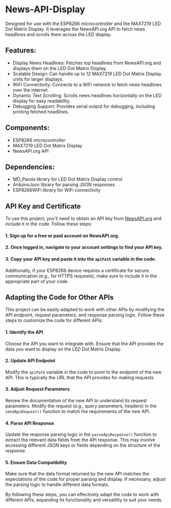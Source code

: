 # News-API-Display
Designed for use with the ESP8266 microcontroller and the MAX7219 LED Dot Matrix Display. It leverages the NewsAPI.org API to fetch news headlines and scrolls them across the LED display.

## Features:
- Display News Headlines: Fetches top headlines from NewsAPI.org and displays them on the LED Dot Matrix Display.
- Scalable Design: Can handle up to 12 MAX7219 LED Dot Matrix Display units for larger displays.
- WiFi Connectivity: Connects to a WiFi network to fetch news headlines over the internet.
- Dynamic Text Scrolling: Scrolls news headlines horizontally on the LED display for easy readability.
- Debugging Support: Provides serial output for debugging, including printing fetched headlines.
  
## Components:
- ESP8266 microcontroller
- MAX7219 LED Dot Matrix Display
- NewsAPI.org API
  
## Dependencies:
- MD_Parola library for LED Dot Matrix Display control
- ArduinoJson library for parsing JSON responses
- ESP8266WiFi library for WiFi connectivity

## API Key and Certificate

To use this project, you'll need to obtain an API key from [NewsAPI.org](https://newsapi.org/) and include it in the code. Follow these steps:

#### 1. Sign up for a free or paid account on NewsAPI.org.
#### 2. Once logged in, navigate to your account settings to find your API key.
#### 3. Copy your API key and paste it into the `apiPath` variable in the code.

Additionally, if your ESP8266 device requires a certificate for secure communication (e.g., for HTTPS requests), make sure to include it in the appropriate part of your code.
## Adapting the Code for Other APIs

This project can be easily adapted to work with other APIs by modifying the API endpoint, request parameters, and response parsing logic. Follow these steps to customize the code for different APIs:

#### 1. Identify the API
Choose the API you want to integrate with. Ensure that the API provides the data you want to display on the LED Dot Matrix Display.

#### 2. Update API Endpoint
Modify the `apiPath` variable in the code to point to the endpoint of the new API. This is typically the URL that the API provides for making requests.

#### 3. Adjust Request Parameters
Review the documentation of the new API to understand its request parameters. Modify the request (e.g., query parameters, headers) in the `sendApiRequest()` function to match the requirements of the new API.

#### 4. Parse API Response
Update the response parsing logic in the `parseApiResponse()` function to extract the relevant data fields from the API response. This may involve accessing different JSON keys or fields depending on the structure of the response.

#### 5. Ensure Data Compatibility
Make sure that the data format returned by the new API matches the expectations of the code for proper parsing and display. If necessary, adjust the parsing logic to handle different data formats.

By following these steps, you can effectively adapt the code to work with different APIs, expanding its functionality and versatility to suit your needs.
